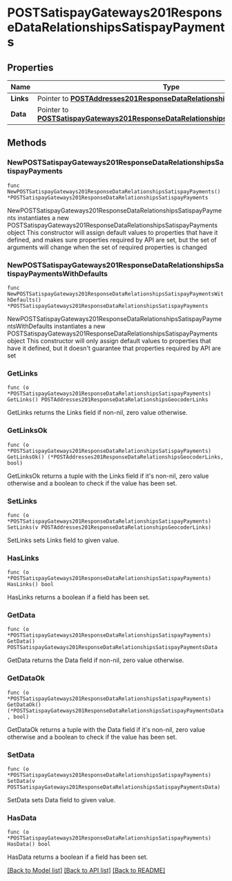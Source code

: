 # POSTSatispayGateways201ResponseDataRelationshipsSatispayPayments

## Properties

Name | Type | Description | Notes
------------ | ------------- | ------------- | -------------
**Links** | Pointer to [**POSTAddresses201ResponseDataRelationshipsGeocoderLinks**](POSTAddresses201ResponseDataRelationshipsGeocoderLinks.md) |  | [optional] 
**Data** | Pointer to [**POSTSatispayGateways201ResponseDataRelationshipsSatispayPaymentsData**](POSTSatispayGateways201ResponseDataRelationshipsSatispayPaymentsData.md) |  | [optional] 

## Methods

### NewPOSTSatispayGateways201ResponseDataRelationshipsSatispayPayments

`func NewPOSTSatispayGateways201ResponseDataRelationshipsSatispayPayments() *POSTSatispayGateways201ResponseDataRelationshipsSatispayPayments`

NewPOSTSatispayGateways201ResponseDataRelationshipsSatispayPayments instantiates a new POSTSatispayGateways201ResponseDataRelationshipsSatispayPayments object
This constructor will assign default values to properties that have it defined,
and makes sure properties required by API are set, but the set of arguments
will change when the set of required properties is changed

### NewPOSTSatispayGateways201ResponseDataRelationshipsSatispayPaymentsWithDefaults

`func NewPOSTSatispayGateways201ResponseDataRelationshipsSatispayPaymentsWithDefaults() *POSTSatispayGateways201ResponseDataRelationshipsSatispayPayments`

NewPOSTSatispayGateways201ResponseDataRelationshipsSatispayPaymentsWithDefaults instantiates a new POSTSatispayGateways201ResponseDataRelationshipsSatispayPayments object
This constructor will only assign default values to properties that have it defined,
but it doesn't guarantee that properties required by API are set

### GetLinks

`func (o *POSTSatispayGateways201ResponseDataRelationshipsSatispayPayments) GetLinks() POSTAddresses201ResponseDataRelationshipsGeocoderLinks`

GetLinks returns the Links field if non-nil, zero value otherwise.

### GetLinksOk

`func (o *POSTSatispayGateways201ResponseDataRelationshipsSatispayPayments) GetLinksOk() (*POSTAddresses201ResponseDataRelationshipsGeocoderLinks, bool)`

GetLinksOk returns a tuple with the Links field if it's non-nil, zero value otherwise
and a boolean to check if the value has been set.

### SetLinks

`func (o *POSTSatispayGateways201ResponseDataRelationshipsSatispayPayments) SetLinks(v POSTAddresses201ResponseDataRelationshipsGeocoderLinks)`

SetLinks sets Links field to given value.

### HasLinks

`func (o *POSTSatispayGateways201ResponseDataRelationshipsSatispayPayments) HasLinks() bool`

HasLinks returns a boolean if a field has been set.

### GetData

`func (o *POSTSatispayGateways201ResponseDataRelationshipsSatispayPayments) GetData() POSTSatispayGateways201ResponseDataRelationshipsSatispayPaymentsData`

GetData returns the Data field if non-nil, zero value otherwise.

### GetDataOk

`func (o *POSTSatispayGateways201ResponseDataRelationshipsSatispayPayments) GetDataOk() (*POSTSatispayGateways201ResponseDataRelationshipsSatispayPaymentsData, bool)`

GetDataOk returns a tuple with the Data field if it's non-nil, zero value otherwise
and a boolean to check if the value has been set.

### SetData

`func (o *POSTSatispayGateways201ResponseDataRelationshipsSatispayPayments) SetData(v POSTSatispayGateways201ResponseDataRelationshipsSatispayPaymentsData)`

SetData sets Data field to given value.

### HasData

`func (o *POSTSatispayGateways201ResponseDataRelationshipsSatispayPayments) HasData() bool`

HasData returns a boolean if a field has been set.


[[Back to Model list]](../README.md#documentation-for-models) [[Back to API list]](../README.md#documentation-for-api-endpoints) [[Back to README]](../README.md)


